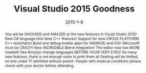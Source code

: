 ---
layout: post

title: Visual Studio 2015 Goodness

speaker: Adam Hill

twitter: adamhill

github:


abstract: You will be SHOCKED and AMAZED at the new features in Visual Studio 2015! New C# language bits! New C++ features! Support for new CROSS PLATFORM C++ toolchains! Build and debug mobile apps for ANDROID and IOS! (Microsoft must be CRAZY) New INCREDIBLE Blend integration! The editor now has MORE cowbell! See Rosylyn change languages BEFORE YOUR VERY EYES! So many new features, there is not enough room to print them all  Seating will be limited, no one under 17 admitted without parent. People with medical conditions please check with your doctor before attending.

bio: Adam Hill is a Consultant for Improving Enterprises in Addison Texas. He knew he wanted to be a programmer when he was 10 years old and never looked back. He loves hacking hardware and programming anything involving visualization, computer graphics, or games. Adam is involved in many user groups in DFW and puts on the local Global Game Jam at Collin College, a crazy, worldwide race to make a game in 72 hours. On the weekends you can find him gaming, making weird food and oh yeah… doing that code thing.

date: 2015-1-8

eventbrite:
---